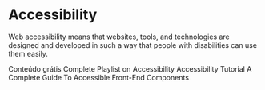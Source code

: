 # Accessibility
Web accessibility means that websites, tools, and technologies are designed and developed in such a way that people with disabilities can use them easily.

<ResourceGroupTitle>Conteúdo grátis</ResourceGroupTitle>
<BadgeLink badgeText='Watch' href='https://youtube.com/playlist?list=PLNYkxOF6rcICWx0C9LVWWVqvHlYJyqw7g'>Complete Playlist on Accessibility</BadgeLink>
<BadgeLink badgeText='Leia' colorScheme='yellow' href='https://www.w3schools.com/accessibility/index.php'>Accessibility Tutorial
</BadgeLink>
<BadgeLink badgeText='Leia' colorScheme='yellow' href='https://www.smashingmagazine.com/2021/03/complete-guide-accessible-front-end-components/'>A Complete Guide To Accessible Front-End Components</BadgeLink>
